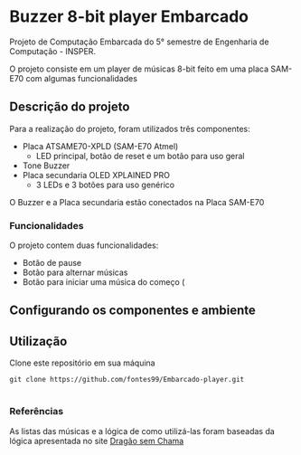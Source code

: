 # Buzzer 8-bit player Embarcado
Projeto de Computação Embarcada do 5° semestre de Engenharia de Computação - INSPER.

 O projeto consiste em um player de músicas 8-bit feito em uma placa SAM-E70 com algumas funcionalidades

## Descrição do projeto

Para a realização do projeto, foram utilizados três componentes:

 - Placa ATSAME70-XPLD (SAM-E70 Atmel)
	 - LED principal, botão de reset e um botão para uso geral
 - Tone Buzzer
 - Placa secundaria OLED XPLAINED PRO
	 - 3 LEDs e 3 botões para uso genérico

O Buzzer e a Placa secundaria estão conectados na Placa SAM-E70

### Funcionalidades

O projeto contem duas funcionalidades:

 - Botão de pause
 - Botão para alternar músicas
 - Botão para iniciar uma música do começo (

## Configurando os componentes e ambiente


## Utilização 

Clone este repositório em sua máquina
	
	git clone https://github.com/fontes99/Embarcado-player.git



#
### Referências
As listas das músicas e a lógica de como utilizá-las foram baseadas da lógica apresentada no site [Dragão sem Chama](https://dragaosemchama.com/en/2019/02/songs-for-arduino/)


<!--stackedit_data:
eyJoaXN0b3J5IjpbLTE3ODUwMzQ1ODYsMTQ5MDkwNDk0OCwxOT
EwNDQ5MzIwLDMzMTQ5OTgxMSwtMTE3OTEwMDkzMywtMjkyNDI5
OTkzLDEyMjI2Nzc5NjMsMTgwNDY3MjExMSwxNzkyMjEwNDgwXX
0=
-->